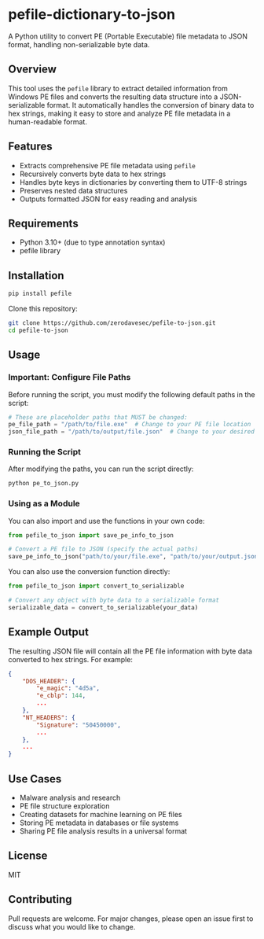 # pefile-dictionary-to-json

A Python utility to convert PE (Portable Executable) file metadata to JSON format, handling non-serializable byte data.

## Overview

This tool uses the `pefile` library to extract detailed information from Windows PE files and converts the resulting data structure into a 
JSON-serializable format. It automatically handles the conversion of binary data to hex strings, making it easy to store and analyze PE file 
metadata in a human-readable format.

## Features

- Extracts comprehensive PE file metadata using `pefile`
- Recursively converts byte data to hex strings
- Handles byte keys in dictionaries by converting them to UTF-8 strings
- Preserves nested data structures
- Outputs formatted JSON for easy reading and analysis

## Requirements

- Python 3.10+ (due to type annotation syntax)
- pefile library

## Installation

```bash
pip install pefile
```

Clone this repository:
```bash
git clone https://github.com/zerodavesec/pefile-to-json.git
cd pefile-to-json
```

## Usage

### Important: Configure File Paths

Before running the script, you must modify the following default paths in the script:

```python
# These are placeholder paths that MUST be changed:
pe_file_path = "/path/to/file.exe"  # Change to your PE file location
json_file_path = "/path/to/output/file.json"  # Change to your desired output location
```

### Running the Script

After modifying the paths, you can run the script directly:

```bash
python pe_to_json.py
```

### Using as a Module

You can also import and use the functions in your own code:

```python
from pefile_to_json import save_pe_info_to_json

# Convert a PE file to JSON (specify the actual paths)
save_pe_info_to_json("path/to/your/file.exe", "path/to/your/output.json")
```

You can also use the conversion function directly:

```python
from pefile_to_json import convert_to_serializable

# Convert any object with byte data to a serializable format
serializable_data = convert_to_serializable(your_data)
```

## Example Output

The resulting JSON file will contain all the PE file information with byte data converted to hex strings. For example:

```json
{
    "DOS_HEADER": {
        "e_magic": "4d5a",
        "e_cblp": 144,
        ...
    },
    "NT_HEADERS": {
        "Signature": "50450000",
        ...
    },
    ...
}
```

## Use Cases

- Malware analysis and research
- PE file structure exploration
- Creating datasets for machine learning on PE files
- Storing PE metadata in databases or file systems
- Sharing PE file analysis results in a universal format

## License

MIT

## Contributing

Pull requests are welcome. For major changes, please open an issue first to discuss what you would like to change.
